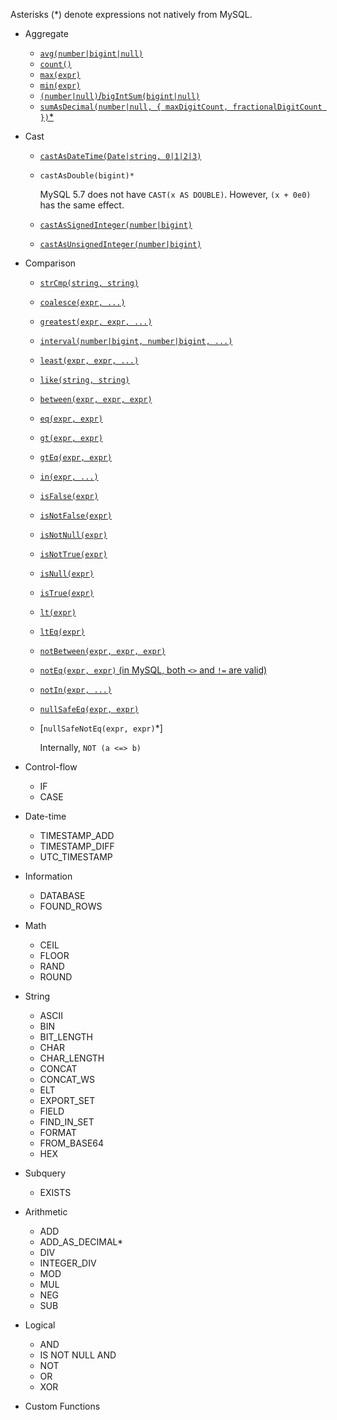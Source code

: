Asterisks (*) denote expressions not natively from MySQL.

+ Aggregate
  + [`avg(number|bigint|null)`](https://dev.mysql.com/doc/refman/8.0/en/aggregate-functions.html#function_avg)
  + [`count()`](https://dev.mysql.com/doc/refman/8.0/en/aggregate-functions.html#function_count)
  + [`max(expr)`](https://dev.mysql.com/doc/refman/8.0/en/aggregate-functions.html#function_max)
  + [`min(expr)`](https://dev.mysql.com/doc/refman/8.0/en/aggregate-functions.html#function_min)
  + [`(number|null)`/`bigIntSum(bigint|null)`](https://dev.mysql.com/doc/refman/8.0/en/aggregate-functions.html#function_sum)
  + [`sumAsDecimal(number|null, { maxDigitCount, fractionalDigitCount })`*](sum-as-decimal.md)

+ Cast
  + [`castAsDateTime(Date|string, 0|1|2|3)`](https://dev.mysql.com/doc/refman/8.0/en/cast-functions.html#function_cast)
  + `castAsDouble(bigint)*`

    MySQL 5.7 does not have `CAST(x AS DOUBLE)`.
    However, `(x + 0e0)` has the same effect.

  + [`castAsSignedInteger(number|bigint)`](https://dev.mysql.com/doc/refman/8.0/en/cast-functions.html#function_cast)
  + [`castAsUnsignedInteger(number|bigint)`](https://dev.mysql.com/doc/refman/8.0/en/cast-functions.html#function_cast)

+ Comparison
  + [`strCmp(string, string)`](https://dev.mysql.com/doc/refman/8.0/en/string-comparison-functions.html#function_strcmp)
  + [`coalesce(expr, ...)`](https://dev.mysql.com/doc/refman/8.0/en/comparison-operators.html#function_coalesce)
  + [`greatest(expr, expr, ...)`](https://dev.mysql.com/doc/refman/8.0/en/comparison-operators.html#function_greatest)
  + [`interval(number|bigint, number|bigint, ...)`](https://dev.mysql.com/doc/refman/8.0/en/comparison-operators.html#function_interval)
  + [`least(expr, expr, ...)`](https://dev.mysql.com/doc/refman/8.0/en/comparison-operators.html#function_least)
  + [`like(string, string)`](https://dev.mysql.com/doc/refman/8.0/en/string-comparison-functions.html#operator_like)
  + [`between(expr, expr, expr)`](https://dev.mysql.com/doc/refman/8.0/en/comparison-operators.html#operator_between)
  + [`eq(expr, expr)`](https://dev.mysql.com/doc/refman/8.0/en/comparison-operators.html#operator_equal)
  + [`gt(expr, expr)`](https://dev.mysql.com/doc/refman/8.0/en/comparison-operators.html#operator_greater-than)
  + [`gtEq(expr, expr)`](https://dev.mysql.com/doc/refman/8.0/en/comparison-operators.html#operator_greater-than-or-equal)
  + [`in(expr, ...)`](https://dev.mysql.com/doc/refman/8.0/en/comparison-operators.html#function_in)
  + [`isFalse(expr)`](https://dev.mysql.com/doc/refman/8.0/en/comparison-operators.html#operator_is)
  + [`isNotFalse(expr)`](https://dev.mysql.com/doc/refman/8.0/en/comparison-operators.html#operator_is-not)
  + [`isNotNull(expr)`](https://dev.mysql.com/doc/refman/8.0/en/comparison-operators.html#operator_is-not-null)
  + [`isNotTrue(expr)`](https://dev.mysql.com/doc/refman/8.0/en/comparison-operators.html#operator_is-not)
  + [`isNull(expr)`](https://dev.mysql.com/doc/refman/8.0/en/comparison-operators.html#operator_is-null)
  + [`isTrue(expr)`](https://dev.mysql.com/doc/refman/8.0/en/comparison-operators.html#operator_is)
  + [`lt(expr)`](https://dev.mysql.com/doc/refman/8.0/en/comparison-operators.html#operator_less-than)
  + [`ltEq(expr)`](https://dev.mysql.com/doc/refman/8.0/en/comparison-operators.html#operator_less-than-or-equal)
  + [`notBetween(expr, expr, expr)`](https://dev.mysql.com/doc/refman/8.0/en/comparison-operators.html#operator_not-between)
  + [`notEq(expr, expr)` (in MySQL, both `<>` and `!=` are valid)](https://dev.mysql.com/doc/refman/8.0/en/comparison-operators.html#operator_not-equal)
  + [`notIn(expr, ...)`](https://dev.mysql.com/doc/refman/8.0/en/comparison-operators.html#function_not-in)
  + [`nullSafeEq(expr, expr)`](https://dev.mysql.com/doc/refman/8.0/en/comparison-operators.html#operator_equal-to)
  + [`nullSafeNotEq(expr, expr)`*]

    Internally, `NOT (a <=> b)`

+ Control-flow
  + IF
  + CASE
+ Date-time
  + TIMESTAMP_ADD
  + TIMESTAMP_DIFF
  + UTC_TIMESTAMP
+ Information
  + DATABASE
  + FOUND_ROWS
+ Math
  + CEIL
  + FLOOR
  + RAND
  + ROUND
+ String
  + ASCII
  + BIN
  + BIT_LENGTH
  + CHAR
  + CHAR_LENGTH
  + CONCAT
  + CONCAT_WS
  + ELT
  + EXPORT_SET
  + FIELD
  + FIND_IN_SET
  + FORMAT
  + FROM_BASE64
  + HEX
+ Subquery
  + EXISTS
+ Arithmetic
  + ADD
  + ADD_AS_DECIMAL*
  + DIV
  + INTEGER_DIV
  + MOD
  + MUL
  + NEG
  + SUB
+ Logical
  + AND
  + IS NOT NULL AND
  + NOT
  + OR
  + XOR
+ Custom Functions